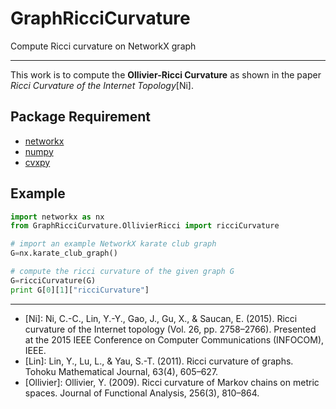 # GraphRicciCurvature
Compute Ricci curvature on NetworkX graph


-----
This work is to compute the **Ollivier-Ricci Curvature** as shown in the paper *Ricci Curvature of the Internet Topology*[Ni]. 



## Package Requirement

* [networkx](https://github.com/networkx/networkx)
* [numpy](https://github.com/numpy/numpy)
* [cvxpy](https://github.com/cvxgrp/cvxpy)

## Example

```python
import networkx as nx
from GraphRicciCurvature.OllivierRicci import ricciCurvature

# import an example NetworkX karate club graph
G=nx.karate_club_graph()

# compute the ricci curvature of the given graph G
G=ricciCurvature(G)
print G[0][1]["ricciCurvature"]

```

-----

- [Ni]: Ni, C.-C., Lin, Y.-Y., Gao, J., Gu, X., & Saucan, E. (2015). Ricci curvature of the Internet topology (Vol. 26, pp. 2758–2766). Presented at the 2015 IEEE Conference on Computer Communications (INFOCOM), IEEE.
- [Lin]: Lin, Y., Lu, L., & Yau, S.-T. (2011). Ricci curvature of graphs. Tohoku Mathematical Journal, 63(4), 605–627.
- [Ollivier]: Ollivier, Y. (2009). Ricci curvature of Markov chains on metric spaces. Journal of Functional Analysis, 256(3), 810–864.